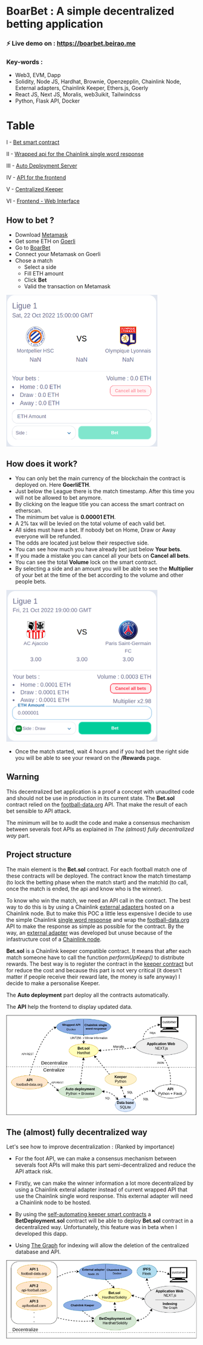 # BoarBet : A simple decentralized betting application

### ⚡ Live demo on : https://boarbet.beirao.me

### Key-words :

- Web3, EVM, Dapp
- Solidity, Node JS, Hardhat, Brownie, Openzepplin, Chainlink Node, External adapters, Chainlink Keeper, Ethers.js, Goerly
- React JS, Next JS, Moralis, web3uikit, Tailwindcss
- Python, Flask API, Docker

# Table

I - [Bet smart contract](https://github.com/beirao/backend-decentralize-foot-bet)

II - [Wrapped api for the Chainlink single word response](https://github.com/beirao/footApiWrap-decentralize-foot-bet)

III - [Auto Deployment Server](https://github.com/beirao/autoDeployment-decentralize-foot-bet)

IV - [API for the frontend](https://github.com/beirao/flaskAPI-decentralize-foot-bet)

V - [Centralized Keeper](https://github.com/beirao/keeper-decentralize-foot-bet)

VI - [Frontend - Web Interface](https://github.com/beirao/frontend-decentralize-foot-bet)

## How to bet ?

- Download [Metamask](https://metamask.io/)
- Get some ETH on [Goerli](https://goerlifaucet.com/)
- Go to [BoarBet](https://boarbet.beirao.me)
- Connect your Metamask on Goerli
- Chose a match
  - Select a side
  - Fill ETH amount
  - Click **Bet**
  - Valid the transaction on Metamask

<img src="Annexes/match_demo2.png" width="400" height="400" />

## How does it work?

- You can only bet the main currency of the blockchain the contract is deployed on. Here **GoerliETH**.
- Just below the League there is the match timestamp. After this time you will not be allowed to bet anymore.
- By clicking on the league title you can access the smart contract on etherscan.
- The minimum bet value is **0.00001 ETH**.
- A 2% tax will be levied on the total volume of each valid bet.
- All sides must have a bet. If nobody bet on Home, Draw or Away everyone will be refunded.
- The odds are located just below their respective side.
- You can see how much you have already bet just below **Your bets**.
- If you made a mistake you can cancel all your bets on **Cancel all bets**.
- You can see the total **Volume** lock on the smart contract.
- By selecting a side and an amount you will be able to see the **Multiplier** of your bet at the time of the bet according to the volume and other people bets.

<img src="Annexes/match_demo3.png" width="400" height="400" />

- Once the match started, wait 4 hours and if you had bet the right side you will be able to see your reward on the **/Rewards** page.

<!-- <img src="Annexes/match_demo4.png" width="400" height="400" /> -->

## Warning

This decentralized bet application is a proof a concept with unaudited code and should not be use in production in its current state. The **Bet.sol** contract relied on the [football-data.org](https://www.football-data.org/) API. That make the result of each bet sensible to API attack.

The minimum will be to audit the code and make a consensus mechanism between severals foot APIs as explained in _The (almost) fully decentralized way_ part.

## Project structure

The main element is the **Bet.sol** contract. For each football match one of these contracts will be deployed. The contract know the match timestamp (to lock the betting phase when the match start) and the matchId (to call, once the match is ended, the api and know who is the winner).

To know who win the match, we need an API call in the contract. The best way to do this is by using a Chainlink [external adapters](https://docs.chain.link/docs/external-adapters/) hosted on a Chainlink node. But to make this POC a little less expensive I decide to use the simple Chainlink [single word response](https://docs.chain.link/docs/any-api/get-request/examples/single-word-response/) and wrap the [football-data.org](https://www.football-data.org/) API to make the response as simple as possible for the contract.
By the way, an [external adapter](https://github.com/beirao/chainlinkEA-decentralize-foot-bet) was developed but unuse because of the infastructure cost of a [Chainlink node](https://docs.chain.link/docs/running-a-chainlink-node/).

**Bet.sol** is a Chainlink keeper compatible contract. It means that after each match someone have to call the function _performUpKeep()_ to distribute rewards. The best way is to register the contract in the [keeper contract](https://automation.chain.link/) but for reduce the cost and because this part is not very critical (it doesn't matter if people receive their reward late, the money is safe anyway) I decide to make a personalise Keeper.

The **Auto deployment** part deploy all the contracts automatically.

The **API** help the frontend to display updated data.

![](Annexes/footbet_shema.drawio.png)

## The (almost) fully decentralized way

Let's see how to improve decentralization : (Ranked by importance)

- For the foot API, we can make a consensus mechanism between severals foot APIs will make this part semi-decentralized and reduce the API attack risk.

- Firstly, we can make the winner information a lot more decentralized by using a Chainlink exteral adapter instead of current wrapped API that use the Chainlink single word response. This external adapter will need a Chainlink node to be hosted.

- By using the [self-automating keeper smart contracts](https://docs.chain.link/docs/chainlink-automation/register-upkeep/) a **BetDeployment.sol** contract will be able to deploy **Bet.sol** contract in a decentralized way. Unfortunately, this feature was in beta when I developed this dapp.

- Using [The Graph](https://thegraph.com/en/) for indexing will allow the deletion of the centralized database and API.

![](Annexes/footbet_shema_full_decentralize.drawio.png)
